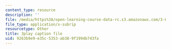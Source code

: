```yaml
---
content_type: resource
description: ''
file: /media/https%3A/open-learning-course-data-rc.s3.amazonaws.com/3-60-symmetry-structure-and-tensor-properties-of-materials-fall-2005/9263b9e9e35c5353ab389f1994b743fa_O8q7AqZxtXQ.vtt
file_type: application/x-subrip
resourcetype: Other
title: 3play caption file
uid: 9263b9e9-e35c-5353-ab38-9f1994b743fa
---
```

